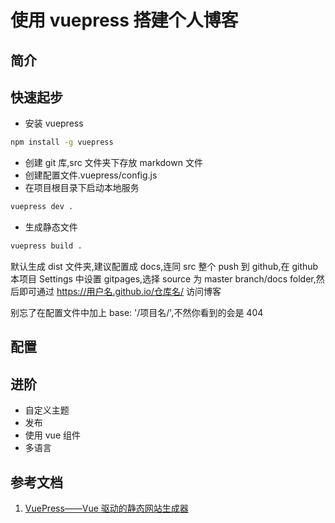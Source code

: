 # 使用 vuepress 搭建个人博客

## 简介

## 快速起步

- 安装 vuepress

```bash
npm install -g vuepress
```

- 创建 git 库,src 文件夹下存放 markdown 文件
- 创建配置文件.vuepress/config.js
- 在项目根目录下启动本地服务

```bash
vuepress dev .
```

- 生成静态文件

```bash
vuepress build .
```

默认生成 dist 文件夹,建议配置成 docs,连同 src 整个 push 到 github,在 github 本项目 Settings 中设置 gitpages,选择 source 为 master branch/docs folder,然后即可通过 https://用户名.github.io/仓库名/ 访问博客

别忘了在配置文件中加上 base: '/项目名/',不然你看到的会是 404

## 配置

## 进阶

- 自定义主题
- 发布
- 使用 vue 组件
- 多语言

## 参考文档

1. [VuePress——Vue 驱动的静态网站生成器](https://vuepress.vuejs.org/zh/)

